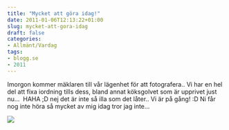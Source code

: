 ```yaml
---
title: "Mycket att göra idag!"
date: 2011-01-06T12:13:22+01:00
slug: mycket-att-gora-idag
draft: false
categories:
- Allmänt/Vardag
tags:
- blogg.se
- 2011
---
```

Imorgon kommer mäklaren till vår lägenhet för att fotografera.. Vi har en hel del att fixa iordning tills dess, bland annat köksgolvet som är upprivet just nu...  HAHA ;D nej det är inte så illa som det låter.. Vi är på gång! :D Ni får nog inte höra så mycket av mig idag tror jag inte...  
  
![](/assets/images/blogg.se/slide5_125753431.jpg)